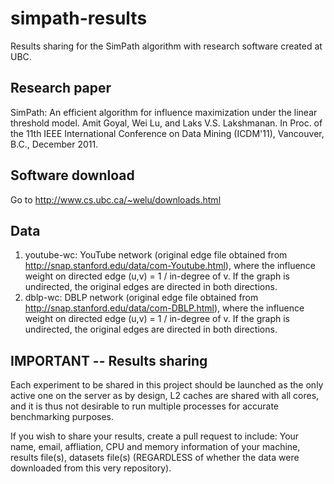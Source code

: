 # simpath-results
Results sharing for the SimPath algorithm with research software created at UBC.

## Research paper

SimPath: An efficient algorithm for influence maximization under the linear threshold model. Amit Goyal, Wei Lu, and Laks V.S. Lakshmanan. In Proc. of the 11th IEEE International Conference on Data Mining (ICDM'11), Vancouver, B.C., December 2011. 

## Software download
Go to http://www.cs.ubc.ca/~welu/downloads.html

## Data
1. youtube-wc: YouTube network (original edge file obtained from http://snap.stanford.edu/data/com-Youtube.html), where the influence weight on directed edge (u,v) = 1 / in-degree of v.  If the graph is undirected, the original edges are directed in both directions. 
2. dblp-wc: DBLP network (original edge file obtained from http://snap.stanford.edu/data/com-DBLP.html), where the influence weight on directed edge (u,v) = 1 / in-degree of v.  If the graph is undirected, the original edges are directed in both directions.

## IMPORTANT -- Results sharing
Each experiment to be shared in this project should be launched as the only active one on the server as by design, L2 caches are shared with all cores, and it is thus not desirable to run multiple processes for accurate benchmarking purposes.  

If you wish to share your results, create a pull request to include: Your name, email, affliation, CPU and memory information of your machine, results file(s), datasets file(s) (REGARDLESS of whether the data were downloaded from this very repository).